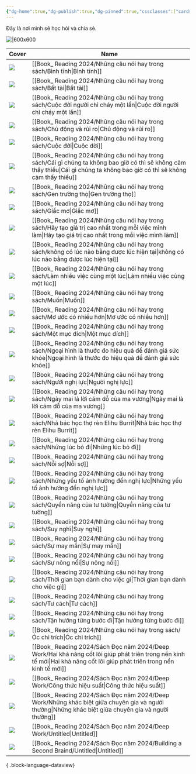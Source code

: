 ```yaml
---
{"dg-home":true,"dg-publish":true,"dg-pinned":true,"cssclasses":["cards-1-1","cards"],"permalink":"/Homepage/","pinned":true,"tags":["gardenEntry"],"dgPassFrontmatter":true,"noteIcon":"2","created":"2023-12-15T08:45:46.449+07:00","updated":"2024-01-03T16:39:16.279+07:00"}
---
```


Đây là nơi mình sẽ học hỏi và chia sẻ. 


![|600x600](https://i.imgur.com/d8aJSIo.png)


| Cover                                                                                                                                                                                                          | Name                                                                                                                                                                              |
| -------------------------------------------------------------------------------------------------------------------------------------------------------------------------------------------------------------- | --------------------------------------------------------------------------------------------------------------------------------------------------------------------------------- |
| ![](\-)                                                                                                                                                                                                        | [[Book_ Reading 2024/Những câu nói hay trong sách/Bình tĩnh\|Bình tĩnh]]                                                                                                       |
| ![](https://images.unsplash.com/photo-1612436395449-279ee9a6afd0?crop=entropy&cs=tinysrgb&fit=max&fm=jpg&ixid=M3wzNjAwOTd8MHwxfHNlYXJjaHwxfHxsb3NlcnxlbnwwfDB8fHwxNzA0Mjc0Nzk2fDA&ixlib=rb-4.0.3&q=80&w=1080)  | [[Book_ Reading 2024/Những câu nói hay trong sách/Bất tài\|Bất tài]]                                                                                                           |
| ![](\-)                                                                                                                                                                                                        | [[Book_ Reading 2024/Những câu nói hay trong sách/Cuộc đời người chỉ cháy một lần\|Cuộc đời người chỉ cháy một lần]]                                                           |
| ![](https://images.unsplash.com/photo-1527856263669-12c3a0af2aa6?crop=entropy&cs=tinysrgb&fit=max&fm=jpg&ixid=M3wzNjAwOTd8MHwxfHNlYXJjaHwxfHxhY3RpdmV8ZW58MHwwfHx8MTcwNDE3MDA1Nnww&ixlib=rb-4.0.3&q=80&w=1080) | [[Book_ Reading 2024/Những câu nói hay trong sách/Chủ động và rủi ro\|Chủ động và rủi ro]]                                                                                     |
| ![](\-)                                                                                                                                                                                                        | [[Book_ Reading 2024/Những câu nói hay trong sách/Cuộc đời\|Cuộc đời]]                                                                                                         |
| ![](\-)                                                                                                                                                                                                        | [[Book_ Reading 2024/Những câu nói hay trong sách/Cái gì chúng ta không bao giờ có thì sẽ không cảm thấy thiếu\|Cái gì chúng ta không bao giờ có thì sẽ không cảm thấy thiếu]] |
| ![](\-)                                                                                                                                                                                                        | [[Book_ Reading 2024/Những câu nói hay trong sách/Gen trường thọ\|Gen trường thọ]]                                                                                             |
| ![](\-)                                                                                                                                                                                                        | [[Book_ Reading 2024/Những câu nói hay trong sách/Giấc mơ\|Giấc mơ]]                                                                                                           |
| ![](\-)                                                                                                                                                                                                        | [[Book_ Reading 2024/Những câu nói hay trong sách/Hãy tạo giá trị cao nhất trong mỗi việc mình làm\|Hãy tạo giá trị cao nhất trong mỗi việc mình làm]]                         |
| ![](\-)                                                                                                                                                                                                        | [[Book_ Reading 2024/Những câu nói hay trong sách/không có lúc nào bằng được lúc hiện tại\|không có lúc nào bằng được lúc hiện tại]]                                           |
| ![](\-)                                                                                                                                                                                                        | [[Book_ Reading 2024/Những câu nói hay trong sách/Làm nhiều việc cùng một lúc\|Làm nhiều việc cùng một lúc]]                                                                   |
| ![](\-)                                                                                                                                                                                                        | [[Book_ Reading 2024/Những câu nói hay trong sách/Muốn\|Muốn]]                                                                                                                 |
| ![](\-)                                                                                                                                                                                                        | [[Book_ Reading 2024/Những câu nói hay trong sách/Mơ ước có nhiều hơn\|Mơ ước có nhiều hơn]]                                                                                   |
| ![](\-)                                                                                                                                                                                                        | [[Book_ Reading 2024/Những câu nói hay trong sách/Một mục đích\|Một mục đích]]                                                                                                 |
| ![](\-)                                                                                                                                                                                                        | [[Book_ Reading 2024/Những câu nói hay trong sách/Ngoại hình là thước đo hiệu quả để đánh giá sức khỏe\|Ngoại hình là thước đo hiệu quả để đánh giá sức khỏe]]                 |
| ![](\-)                                                                                                                                                                                                        | [[Book_ Reading 2024/Những câu nói hay trong sách/Người nghị lực\|Người nghị lực]]                                                                                             |
| ![](\-)                                                                                                                                                                                                        | [[Book_ Reading 2024/Những câu nói hay trong sách/Ngày mai là lời cám dỗ của ma vương\|Ngày mai là lời cám dỗ của ma vương]]                                                   |
| ![](\-)                                                                                                                                                                                                        | [[Book_ Reading 2024/Những câu nói hay trong sách/Nhà bác học thợ rèn Elihu Burrit\|Nhà bác học thợ rèn Elihu Burrit]]                                                         |
| ![](\-)                                                                                                                                                                                                        | [[Book_ Reading 2024/Những câu nói hay trong sách/Những lúc bỏ đi\|Những lúc bỏ đi]]                                                                                           |
| ![](\-)                                                                                                                                                                                                        | [[Book_ Reading 2024/Những câu nói hay trong sách/Nỗi sợ\|Nỗi sợ]]                                                                                                             |
| ![](\-)                                                                                                                                                                                                        | [[Book_ Reading 2024/Những câu nói hay trong sách/Những yếu tố ảnh hưởng đến nghị lực\|Những yếu tố ảnh hưởng đến nghị lực]]                                                   |
| ![](\-)                                                                                                                                                                                                        | [[Book_ Reading 2024/Những câu nói hay trong sách/Quyền năng của tư tưởng\|Quyền năng của tư tưởng]]                                                                           |
| ![](\-)                                                                                                                                                                                                        | [[Book_ Reading 2024/Những câu nói hay trong sách/Suy nghĩ\|Suy nghĩ]]                                                                                                         |
| ![](\-)                                                                                                                                                                                                        | [[Book_ Reading 2024/Những câu nói hay trong sách/Sự may mắn\|Sự may mắn]]                                                                                                     |
| ![](\-)                                                                                                                                                                                                        | [[Book_ Reading 2024/Những câu nói hay trong sách/Sự nông nổi\|Sự nông nổi]]                                                                                                   |
| ![](\-)                                                                                                                                                                                                        | [[Book_ Reading 2024/Những câu nói hay trong sách/Thời gian bạn dành cho việc gì\|Thời gian bạn dành cho việc gì]]                                                             |
| ![](\-)                                                                                                                                                                                                        | [[Book_ Reading 2024/Những câu nói hay trong sách/Tư cách\|Tư cách]]                                                                                                           |
| ![](\-)                                                                                                                                                                                                        | [[Book_ Reading 2024/Những câu nói hay trong sách/Tận hưởng từng bước đi\|Tận hưởng từng bước đi]]                                                                             |
| ![](\-)                                                                                                                                                                                                        | [[Book_ Reading 2024/Những câu nói hay trong sách/Óc chỉ trích\|Óc chỉ trích]]                                                                                                 |
| ![](\-)                                                                                                                                                                                                        | [[Book_ Reading 2024/Sách Đọc năm 2024/Deep Work/Hai khả năng cốt lõi giúp phát triên trong nền kinh tế mới\|Hai khả năng cốt lõi giúp phát triên trong nền kinh tế mới]]      |
| ![](\-)                                                                                                                                                                                                        | [[Book_ Reading 2024/Sách Đọc năm 2024/Deep Work/Công thức hiệu suất\|Công thức hiệu suất]]                                                                                    |
| ![](\-)                                                                                                                                                                                                        | [[Book_ Reading 2024/Sách Đọc năm 2024/Deep Work/Những khác biệt giữa chuyên gia và người thường\|Những khác biệt giữa chuyên gia và người thường]]                            |
| ![](\-)                                                                                                                                                                                                        | [[Book_ Reading 2024/Sách Đọc năm 2024/Deep Work/Untitled\|Untitled]]                                                                                                          |
| ![](\-)                                                                                                                                                                                                        | [[Book_ Reading 2024/Sách Đọc năm 2024/Building a Second Braind/Untitled\|Untitled]]                                                                                           |

{ .block-language-dataview}